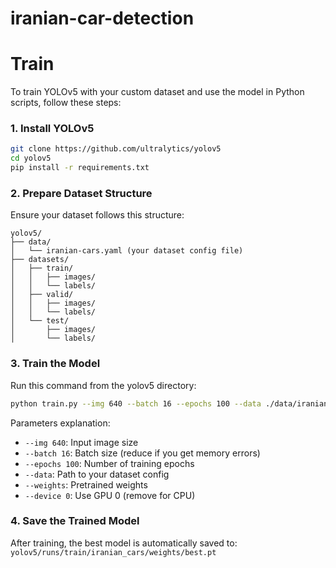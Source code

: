 # iranian-car-detection









# Train 

To train YOLOv5 with your custom dataset and use the model in Python scripts, follow these steps:

### 1. Install YOLOv5
```bash
git clone https://github.com/ultralytics/yolov5
cd yolov5
pip install -r requirements.txt
```

### 2. Prepare Dataset Structure
Ensure your dataset follows this structure:

```
yolov5/
├── data/
│   └── iranian-cars.yaml (your dataset config file)
├── datasets/
│   ├── train/
│   │   ├── images/
│   │   └── labels/
│   ├── valid/
│   │   ├── images/
│   │   └── labels/
│   └── test/
│       ├── images/
│       └── labels/
```

### 3. Train the Model
Run this command from the yolov5 directory:
```bash
python train.py --img 640 --batch 16 --epochs 100 --data ./data/iranian-cars.yaml --cfg models/yolov5s.yaml --weights yolov5s.pt --name iranian_cars --device 0
```

Parameters explanation:
- `--img 640`: Input image size
- `--batch 16`: Batch size (reduce if you get memory errors)
- `--epochs 100`: Number of training epochs
- `--data`: Path to your dataset config
- `--weights`: Pretrained weights
- `--device 0`: Use GPU 0 (remove for CPU)

### 4. Save the Trained Model
After training, the best model is automatically saved to:
`yolov5/runs/train/iranian_cars/weights/best.pt`
